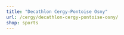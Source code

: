 ```yaml
---
title: "Decathlon Cergy-Pontoise Osny"
url: /cergy/decathlon-cergy-pontoise-osny/
shop: sports
---
```

